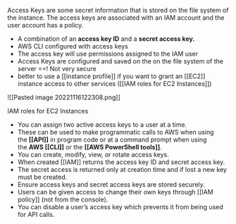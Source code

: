 Access Keys are some secret information that is stored on the file system of the instance. The access keys are associated with an IAM account and the user account has a policy.

*   A combination of an **access key ID** and a **secret access key.**
*   AWS CLI configured with access keys
*   The access key will use permissions assigned to the IAM user
*   Access Keys are configured and saved on the on the file system of the server ==! Not very secure
*   better to use a [[instance profile]] if you want to grant an [[EC2]] instance access to other services ([[IAM roles for EC2 Instances]])
   
![[Pasted image 20221116122308.png]]

IAM roles for EC2 Instances
-   You can assign two active access keys to a user at a time.
-   These can be used to make programmatic calls to AWS when using the **[[API]]** in program code or at a command prompt when using the **AWS [[CLI]]** or the **[[AWS PowerShell tools]]**.
-   You can create, modify, view, or rotate access keys.
-   When created [[IAM]] returns the access key ID and secret access key.
-   The secret access is returned only at creation time and if lost a new key must be created.
-   Ensure access keys and secret access keys are stored securely.
-   Users can be given access to change their own keys through [[IAM policy]] (not from the console).
-   You can disable a user’s access key which prevents it from being used for API calls.